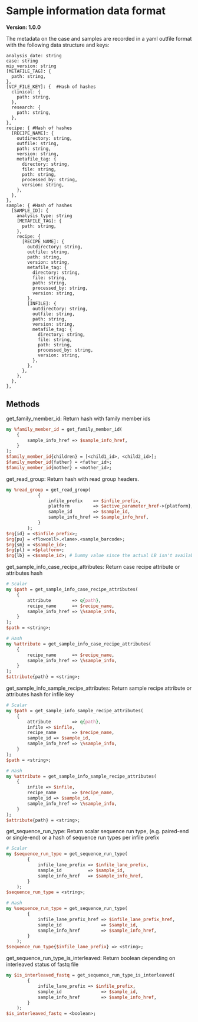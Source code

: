 # Sample information data format

**Version: 1.0.0**

The metadata on the case and samples are recorded in a yaml outfile format with the following data structure and keys:

```
analysis_date: string
case: string
mip_version: string
[METAFILE_TAG]: {
  path: string,
},
[VCF_FILE_KEY]: {  #Hash of hashes
  clinical: {  
    path: string,
  },
  research: {  
    path: string,
  },
},
recipe: { #Hash of hashes
  [RECIPE_NAME]: {
    outdirectory: string,
    outfile: string,
    path: string,
    version: string,
    metafile_tag: {  
      directory: string,
      file: string,
      path: string,
      processed_by: string,
      version: string,
    },
  },
},
sample: { #Hash of hashes
  [SAMPLE_ID]: {
    analysis_type: string
    [METAFILE_TAG]: {  
      path: string,
    },
    recipe: {
      [RECIPE_NAME]: {
        outdirectory: string,
        outfile: string,
        path: string,
        version: string,
        metafile_tag: {
          directory: string,
          file: string,
          path: string,
          processed_by: string,
          version: string,
        },
        [INFILE]: {
          outdirectory: string,
          outfile: string,
          path: string,
          version: string,
          metafile_tag: {  
            directory: string,
            file: string,
            path: string,
            processed_by: string,
            version: string,
          },
        },
      },
    },
  },
},
```

## Methods
get_family_member_id:
Return hash with family member ids
```Perl
my %family_member_id = get_family_member_id(
    {
        sample_info_href => $sample_info_href,
    }
);
$family_member_id{children} = [<child1_id>, <child2_id>];
$family_member_id{father} = <father_id>;
$family_member_id{mother} = <mother_id>;
```

get_read_group:
Return hash with read group headers.
```Perl
my %read_group = get_read_group(
            {
                infile_prefix    => $infile_prefix,
                platform         => $active_parameter_href->{platform},
                sample_id        => $sample_id,
                sample_info_href => $sample_info_href,
            }
        );
$rg{id} = <$infile_prefix>;
$rg{pu} = <flowcell>.<lane>.<sample_barcode>;
$rg{sm} = <$sample_id>;
$rg{pl} = <$platform>;
$rg{lb} = <$sample_id>; # Dummy value since the actual LB isn't available in MIP (yet)
```

get_sample_info_case_recipe_attributes:
Return case recipe attribute or attributes hash
```Perl
# Scalar
my $path = get_sample_info_case_recipe_attributes(
    {
        attribute        => q{path},
        recipe_name      => $recipe_name,
        sample_info_href => \%sample_info,
    }
);
$path = <string>;

# Hash
my %attribute = get_sample_info_case_recipe_attributes(
    {
        recipe_name      => $recipe_name,
        sample_info_href => \%sample_info,
    }
);
$attribute{path} = <string>;
```

get_sample_info_sample_recipe_attributes:
Return sample recipe attribute or attributes hash for infile key
```Perl
# Scalar
my $path = get_sample_info_sample_recipe_attributes(
    {
        attribute        => q{path},
        infile => $infile,
        recipe_name      => $recipe_name,
        sample_id => $sample_id,
        sample_info_href => \%sample_info,
    }
);
$path = <string>;

# Hash
my %attribute = get_sample_info_sample_recipe_attributes(
    {
        infile => $infile,
        recipe_name      => $recipe_name,
        sample_id => $sample_id,
        sample_info_href => \%sample_info,
    }
);
$attribute{path} = <string>;
```

get_sequence_run_type:
Return scalar sequence run type, (e.g. paired-end or single-end) or a hash of sequence run types per infile prefix
```Perl
# Scalar
my $sequence_run_type = get_sequence_run_type(
        {
            infile_lane_prefix => $infile_lane_prefix,
            sample_id          => $sample_id,
            sample_info_href   => $sample_info_href,
        }
    );
$sequence_run_type = <string>;

# Hash
my %sequence_run_type = get_sequence_run_type(
        {
            infile_lane_prefix_href => $infile_lane_prefix_href,
            sample_id               => $sample_id,
            sample_info_href        => $sample_info_href,
        }
    );
$sequence_run_type{$infile_lane_prefix} => <string>;
```

get_sequence_run_type_is_interleaved:
Return boolean depending on interleaved status of fastq file
```Perl
my $is_interleaved_fastq = get_sequence_run_type_is_interleaved(
        {
            infile_lane_prefix => $infile_prefix,
            sample_id               => $sample_id,
            sample_info_href        => $sample_info_href,
        }
    );
$is_interleaved_fastq = <boolean>;
```
